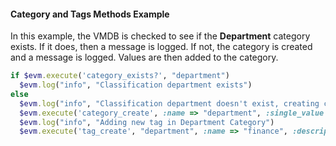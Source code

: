 #### Category and Tags Methods Example

In this example, the VMDB is checked to see if the **Department**
category exists. If it does, then a message is logged. If not, the
category is created and a message is logged. Values are then added to
the category.

``` ruby
if $evm.execute('category_exists?', "department")
  $evm.log("info", "Classification department exists")
else
  $evm.log("info", "Classification department doesn't exist, creating category")
  $evm.execute('category_create', :name => "department", :single_value => false, :description => "Department")
  $evm.log("info", "Adding new tag in Department Category")
  $evm.execute('tag_create', "department", :name => "finance", :description => "Finance")
```
